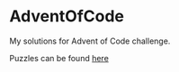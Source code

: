 # AdventOfCode
My solutions for Advent of Code challenge.

Puzzles can be found [here](https://adventofcode.com/)
